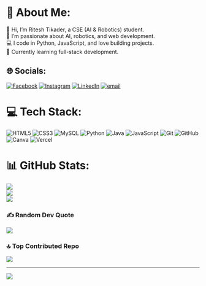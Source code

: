 # 💫 About Me:
👋 Hi, I’m Ritesh Tikader, a CSE (AI & Robotics) student.<br>🤖 I’m passionate about AI, robotics, and web development.<br>💻 I code in Python, JavaScript, and love building projects.<br>🌱 Currently learning full-stack development.


## 🌐 Socials:
[![Facebook](https://img.shields.io/badge/Facebook-%231877F2.svg?logo=Facebook&logoColor=white)](https://www.facebook.com/ritesh.4525) [![Instagram](https://img.shields.io/badge/Instagram-%23E4405F.svg?logo=Instagram&logoColor=white)](https://instagram.com/ritesh.4525) [![LinkedIn](https://img.shields.io/badge/LinkedIn-%230077B5.svg?logo=linkedin&logoColor=white)](https://www.linkedin.com/in/ritesh-tikader-b1a622287/) [![email](https://img.shields.io/badge/Email-D14836?logo=gmail&logoColor=white)](mailto:riteshtikader@gmail.com) 

# 💻 Tech Stack:
![HTML5](https://img.shields.io/badge/html5-%23E34F26.svg?style=for-the-badge&logo=html5&logoColor=white) ![CSS3](https://img.shields.io/badge/css3-%231572B6.svg?style=for-the-badge&logo=css3&logoColor=white) ![MySQL](https://img.shields.io/badge/mysql-4479A1.svg?style=for-the-badge&logo=mysql&logoColor=white) ![Python](https://img.shields.io/badge/python-3670A0?style=for-the-badge&logo=python&logoColor=ffdd54) ![Java](https://img.shields.io/badge/java-%23ED8B00.svg?style=for-the-badge&logo=openjdk&logoColor=white) ![JavaScript](https://img.shields.io/badge/javascript-%23323330.svg?style=for-the-badge&logo=javascript&logoColor=%23F7DF1E) ![Git](https://img.shields.io/badge/git-%23F05033.svg?style=for-the-badge&logo=git&logoColor=white) ![GitHub](https://img.shields.io/badge/github-%23121011.svg?style=for-the-badge&logo=github&logoColor=white) ![Canva](https://img.shields.io/badge/Canva-%2300C4CC.svg?style=for-the-badge&logo=Canva&logoColor=white) ![Vercel](https://img.shields.io/badge/vercel-%23000000.svg?style=for-the-badge&logo=vercel&logoColor=white)
# 📊 GitHub Stats:
![](https://github-readme-stats.vercel.app/api?username=Ritesh-45&theme=dark&hide_border=false&include_all_commits=false&count_private=true)<br/>
![](https://nirzak-streak-stats.vercel.app/?user=Ritesh-45&theme=dark&hide_border=false)<br/>
![](https://github-readme-stats.vercel.app/api/top-langs/?username=Ritesh-45&theme=dark&hide_border=false&include_all_commits=false&count_private=true&layout=compact)

### ✍️ Random Dev Quote
![](https://quotes-github-readme.vercel.app/api?type=horizontal&theme=tokyonight)

### 🔝 Top Contributed Repo
![](https://github-contributor-stats.vercel.app/api?username=Ritesh-45&limit=5&theme=dark&combine_all_yearly_contributions=true)

---
[![](https://visitcount.itsvg.in/api?id=Ritesh-45&icon=0&color=0)](https://visitcount.itsvg.in)

<!-- Proudly created with GPRM ( https://gprm.itsvg.in ) -->
